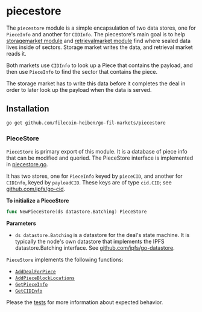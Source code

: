 # piecestore

The `piecestore` module is a simple encapsulation of two data stores, one for `PieceInfo` and
 another for `CIDInfo`.  The piecestore's main goal is to help 
 [storagemarket module](../storagemarket) and [retrievalmarket module](../retrievalmarket)
 find where sealed data lives inside of sectors. Storage market writes the
 data, and retrieval market reads it.

Both markets use `CIDInfo` to look up a Piece that contains the payload, and then
 use `PieceInfo` to find the sector that contains the piece.
  
The storage market has to write this data before it completes the deal in order to later
 look up the payload when the data is served.

## Installation
```bash
go get github.com/filecoin-heiben/go-fil-markets/piecestore
```

### PieceStore
`PieceStore` is primary export of this module. It is a database 
of piece info that can be modified and queried. The PieceStore 
interface is implemented in [piecestore.go](./piecestore.go).

It has two stores, one for `PieceInfo` keyed by `pieceCID`, and another for 
`CIDInfo`, keyed by `payloadCID`. These keys are of type `cid.CID`; see 
[github.com/ipfs/go-cid](https://github.com/ipfs/go-cid).

**To initialize a PieceStore**
```go
func NewPieceStore(ds datastore.Batching) PieceStore
```

**Parameters**
* `ds datastore.Batching` is a datastore for the deal's state machine. It is
 typically the node's own datastore that implements the IPFS datastore.Batching interface.
 See
  [github.com/ipfs/go-datastore](https://github.com/ipfs/go-datastore).


`PieceStore` implements the following functions:

* [`AddDealForPiece`](./piecestore.go)
* [`AddPieceBlockLocations`](./piecestore.go)
* [`GetPieceInfo`](./piecestore.go)
* [`GetCIDInfo`](./piecestore.go)

Please the [tests](piecestore_test.go) for more information about expected behavior.